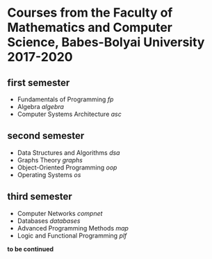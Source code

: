 # Courses from the Faculty of Mathematics and Computer Science, Babes-Bolyai University 2017-2020

## first semester
- Fundamentals of Programming *fp*
- Algebra *algebra*
- Computer Systems Architecture *asc*

## second semester
- Data Structures and Algorithms *dsa*
- Graphs Theory *graphs*
- Object-Oriented Programming *oop*
- Operating Systems *os*

## third semester
- Computer Networks *compnet*
- Databases *databases*
- Advanced Programming Methods *map*
- Logic and Functional Programming *plf*

**to be continued**
